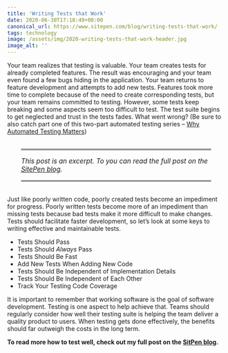 ```yaml
---
title: 'Writing Tests that Work'
date: 2020-06-30T17:18:49+00:00
canonical_url: https://www.sitepen.com/blog/writing-tests-that-work/
tags: technology
image: /assets/img/2020-writing-tests-that-work-header.jpg
image_alt: ''
---
```


Your team realizes that testing is valuable. Your team creates tests for already completed features. The result was encouraging and your team even found a few bugs hiding in the application. Your team returns to feature development and attempts to add new tests. Features took more time to complete because of the need to create corresponding tests, but your team remains committed to testing. However, some tests keep breaking and some aspects seem too difficult to test. The test suite begins to get neglected and trust in the tests fades. What went wrong? (Be sure to also catch part one of this two-part automated testing series – [Why Automated Testing Matters](https://www.sitepen.com/blog/why-automated-testing-matters/))

<aside style="padding: 16px 0;font-size: 1.1em;border-top: medium double #333;border-bottom: medium double #333;margin: 32px;font-style: italic;">
    This post is an excerpt. To you can read the full post on the <a href="https://www.sitepen.com/blog/writing-tests-that-work/">SitePen blog</a>.
</aside>

Just like poorly written code, poorly created tests become an impediment for progress. Poorly written tests become more of an impediment than missing tests because bad tests make it more difficult to make changes. Tests should facilitate faster development, so let’s look at some keys to writing effective and maintainable tests.

- Tests Should Pass
- Tests Should _Always_ Pass
- Tests Should Be Fast
- Add New Tests When Adding New Code
- Tests Should Be Independent of Implementation Details
- Tests Should Be Independent of Each Other
- Track Your Testing Code Coverage

It is important to remember that working software is the goal of software development. Testing is one aspect to help achieve that. Teams should regularly consider how well their testing suite is helping the team deliver a quality product to users. When testing gets done effectively, the benefits should far outweigh the costs in the long term.

**To read more how to test well, check out my full post on the <a rel="syndication" class="u-syndication" href="https://www.sitepen.com/blog/writing-tests-that-work/">SitPen blog</a>.**

